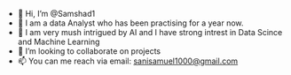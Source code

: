 - 👋 Hi, I’m @Samshad1
- 👀 I am a data Analyst who has been practising for a year now. 
- 🌱 I am very mush intrigued by AI and I have strong intrest in Data Scince and Machine Learning
- 💞️ I’m looking to collaborate on projects 
- 📫 You can me reach via email: sanisamuel1000@gmail.com 

<!---
Samshad1/Samshad1 is a ✨ special ✨ repository because its `README.md` (this file) appears on your GitHub profile.
You can click the Preview link to take a look at your changes.
--->
